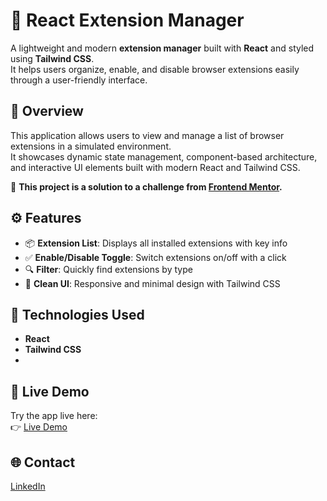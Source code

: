 # 🧩 React Extension Manager

A lightweight and modern **extension manager** built with **React** and styled using **Tailwind CSS**.  
It helps users organize, enable, and disable browser extensions easily through a user-friendly interface.

## 🎯 Overview

This application allows users to view and manage a list of browser extensions in a simulated environment.  
It showcases dynamic state management, component-based architecture, and interactive UI elements built with modern React and Tailwind CSS.

📝 **This project is a solution to a challenge from [Frontend Mentor](https://www.frontendmentor.io/).**

## ⚙️ Features

- 📦 **Extension List**: Displays all installed extensions with key info  
- ✅ **Enable/Disable Toggle**: Switch extensions on/off with a click  
- 🔍 **Filter**: Quickly find extensions by type  
- 🧼 **Clean UI**: Responsive and minimal design with Tailwind CSS  

## 🧪 Technologies Used

- **React**  
- **Tailwind CSS**
- 
## 🔗 Live Demo

Try the app live here:  
👉 [Live Demo](https://extension-manager-react.netlify.app/)

## 🌐 Contact

[LinkedIn](https://www.linkedin.com/in/hakan-cinar/)

